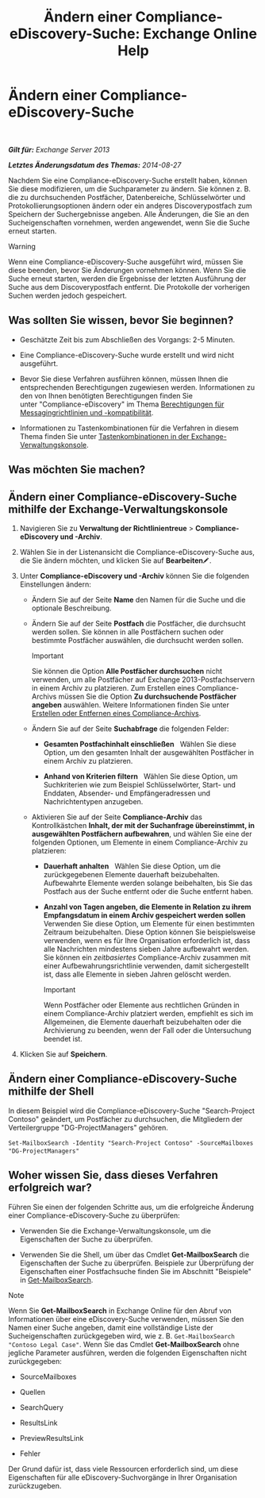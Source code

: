 ﻿---
title: 'Ändern einer Compliance-eDiscovery-Suche: Exchange Online Help'
TOCTitle: Ändern einer Compliance-eDiscovery-Suche
ms:assetid: 3162743c-cc12-4997-91e0-bcbfea8bcb17
ms:mtpsurl: https://technet.microsoft.com/de-de/library/Dd335182(v=EXCHG.150)
ms:contentKeyID: 50475416
ms.date: 05/23/2018
mtps_version: v=EXCHG.150
ms.translationtype: MT
---

# Ändern einer Compliance-eDiscovery-Suche

 

_**Gilt für:** Exchange Server 2013_

_**Letztes Änderungsdatum des Themas:** 2014-08-27_

Nachdem Sie eine Compliance-eDiscovery-Suche erstellt haben, können Sie diese modifizieren, um die Suchparameter zu ändern. Sie können z. B. die zu durchsuchenden Postfächer, Datenbereiche, Schlüsselwörter und Protokollierungsoptionen ändern oder ein anderes Discoverypostfach zum Speichern der Suchergebnisse angeben. Alle Ä̈nderungen, die Sie an den Sucheigenschaften vornehmen, werden angewendet, wenn Sie die Suche erneut starten.


> [!WARNING]
> Wenn eine Compliance-eDiscovery-Suche ausgeführt wird, müssen Sie diese beenden, bevor Sie Änderungen vornehmen können. Wenn Sie die Suche erneut starten, werden die Ergebnisse der letzten Ausführung der Suche aus dem Discoverypostfach entfernt. Die Protokolle der vorherigen Suchen werden jedoch gespeichert.



## Was sollten Sie wissen, bevor Sie beginnen?

  - Geschätzte Zeit bis zum Abschließen des Vorgangs: 2-5 Minuten.

  - Eine Compliance-eDiscovery-Suche wurde erstellt und wird nicht ausgeführt.

  - Bevor Sie diese Verfahren ausführen können, müssen Ihnen die entsprechenden Berechtigungen zugewiesen werden. Informationen zu den von Ihnen benötigten Berechtigungen finden Sie unter "Compliance-eDiscovery" im Thema [Berechtigungen für Messagingrichtlinien und -kompatibilität](messaging-policy-and-compliance-permissions-exchange-2013-help.md).

  - Informationen zu Tastenkombinationen für die Verfahren in diesem Thema finden Sie unter [Tastenkombinationen in der Exchange-Verwaltungskonsole](keyboard-shortcuts-in-the-exchange-admin-center-exchange-online-protection-help.md).

## Was möchten Sie machen?

## Ändern einer Compliance-eDiscovery-Suche mithilfe der Exchange-Verwaltungskonsole

1.  Navigieren Sie zu **Verwaltung der Richtlinientreue** \> **Compliance-eDiscovery und -Archiv**.

2.  Wählen Sie in der Listenansicht die Compliance-eDiscovery-Suche aus, die Sie ändern möchten, und klicken Sie auf **Bearbeiten**![Bearbeitungssymbol](images/Bb124582.6f53ccb2-1f13-4c02-bea0-30690e6ea71d(EXCHG.150).gif "Bearbeitungssymbol").

3.  Unter **Compliance-eDiscovery und -Archiv** können Sie die folgenden Einstellungen ändern:
    
      - Ändern Sie auf der Seite **Name** den Namen für die Suche und die optionale Beschreibung.
    
      - Ändern Sie auf der Seite **Postfach** die Postfächer, die durchsucht werden sollen. Sie können in alle Postfächern suchen oder bestimmte Postfächer auswählen, die durchsucht werden sollen.
        

        > [!IMPORTANT]
        > Sie können die Option <STRONG>Alle Postfächer durchsuchen</STRONG> nicht verwenden, um alle Postfächer auf Exchange 2013-Postfachservern in einem Archiv zu platzieren. Zum Erstellen eines Compliance-Archivs müssen Sie die Option <STRONG>Zu durchsuchende Postfächer angeben</STRONG> auswählen. Weitere Informationen finden Sie unter <A href="https://docs.microsoft.com/de-de/exchange/security-and-compliance/create-or-remove-in-place-holds">Erstellen oder Entfernen eines Compliance-Archivs</A>.

    
      - Ändern Sie auf der Seite **Suchabfrage** die folgenden Felder:
        
          - **Gesamten Postfachinhalt einschließen**   Wählen Sie diese Option, um den gesamten Inhalt der ausgewählten Postfächer in einem Archiv zu platzieren.
        
          - **Anhand von Kriterien filtern**   Wählen Sie diese Option, um Suchkriterien wie zum Beispiel Schlüsselwörter, Start- und Enddaten, Absender- und Empfängeradressen und Nachrichtentypen anzugeben.
    
      - Aktivieren Sie auf der Seite **Compliance-Archiv** das Kontrollkästchen **Inhalt, der mit der Suchanfrage übereinstimmt, in ausgewählten Postfächern aufbewahren**, und wählen Sie eine der folgenden Optionen, um Elemente in einem Compliance-Archiv zu platzieren:
        
          - **Dauerhaft anhalten**   Wählen Sie diese Option, um die zurückgegebenen Elemente dauerhaft beizubehalten. Aufbewahrte Elemente werden solange beibehalten, bis Sie das Postfach aus der Suche entfernt oder die Suche entfernt haben.
        
          - **Anzahl von Tagen angeben, die Elemente in Relation zu ihrem Empfangsdatum in einem Archiv gespeichert werden sollen** Verwenden Sie diese Option, um Elemente für einen bestimmten Zeitraum beizubehalten. Diese Option können Sie beispielsweise verwenden, wenn es für Ihre Organisation erforderlich ist, dass alle Nachrichten mindestens sieben Jahre aufbewahrt werden. Sie können ein *zeitbasiertes* Compliance-Archiv zusammen mit einer Aufbewahrungsrichtlinie verwenden, damit sichergestellt ist, dass alle Elemente in sieben Jahren gelöscht werden.
            

            > [!IMPORTANT]
            > Wenn Postfächer oder Elemente aus rechtlichen Gründen in einem Compliance-Archiv platziert werden, empfiehlt es sich im Allgemeinen, die Elemente dauerhaft beizubehalten oder die Archivierung zu beenden, wenn der Fall oder die Untersuchung beendet ist.



4.  Klicken Sie auf **Speichern**.

## Ändern einer Compliance-eDiscovery-Suche mithilfe der Shell

In diesem Beispiel wird die Compliance-eDiscovery-Suche "Search-Project Contoso" geändert, um Postfächer zu durchsuchen, die Mitgliedern der Verteilergruppe "DG-ProjectManagers" gehören.

    Set-MailboxSearch -Identity "Search-Project Contoso" -SourceMailboxes "DG-ProjectManagers"

## Woher wissen Sie, dass dieses Verfahren erfolgreich war?

Führen Sie einen der folgenden Schritte aus, um die erfolgreiche Änderung einer Compliance-eDiscovery-Suche zu überprüfen:

  - Verwenden Sie die Exchange-Verwaltungskonsole, um die Eigenschaften der Suche zu überprüfen.

  - Verwenden Sie die Shell, um über das Cmdlet **Get-MailboxSearch** die Eigenschaften der Suche zu überprüfen. Beispiele zur Überprüfung der Eigenschaften einer Postfachsuche finden Sie im Abschnitt "Beispiele" in [Get-MailboxSearch](https://technet.microsoft.com/de-de/library/dd351021\(v=exchg.150\)).


> [!NOTE]
> Wenn Sie <STRONG>Get-MailboxSearch</STRONG> in Exchange Online für den Abruf von Informationen über eine eDiscovery-Suche verwenden, müssen Sie den Namen einer Suche angeben, damit eine vollständige Liste der Sucheigenschaften zurückgegeben wird, wie z.&nbsp;B. <CODE>Get-MailboxSearch "Contoso Legal Case"</CODE>. Wenn Sie das Cmdlet <STRONG>Get-MailboxSearch</STRONG> ohne jegliche Parameter ausführen, werden die folgenden Eigenschaften nicht zurückgegeben: 
> <UL>
> <LI>
> <P>SourceMailboxes</P>
> <LI>
> <P>Quellen</P>
> <LI>
> <P>SearchQuery</P>
> <LI>
> <P>ResultsLink</P>
> <LI>
> <P>PreviewResultsLink</P>
> <LI>
> <P>Fehler</P></LI></UL>Der Grund dafür ist, dass viele Ressourcen erforderlich sind, um diese Eigenschaften für alle eDiscovery-Suchvorgänge in Ihrer Organisation zurückzugeben.


